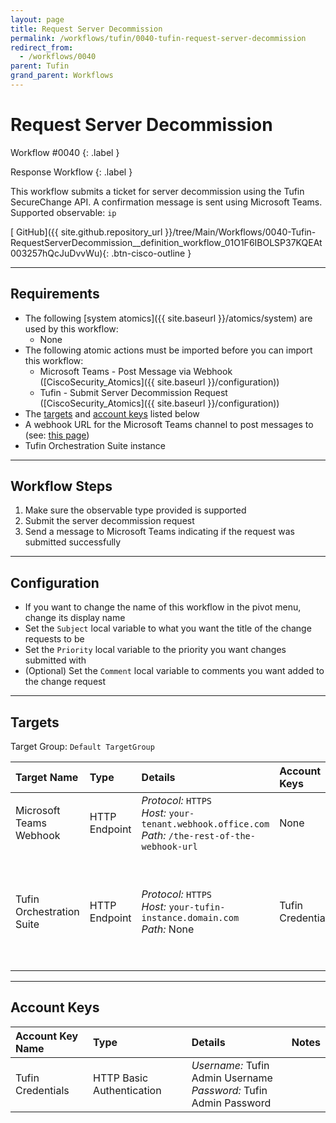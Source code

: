 ```yaml
---
layout: page
title: Request Server Decommission
permalink: /workflows/tufin/0040-tufin-request-server-decommission
redirect_from:
  - /workflows/0040
parent: Tufin
grand_parent: Workflows
---
```


# Request Server Decommission
<div markdown="1">
Workflow #0040
{: .label }

Response Workflow
{: .label }
</div>

This workflow submits a ticket for server decommission using the Tufin SecureChange API. A confirmation message is sent using Microsoft Teams. Supported observable: `ip`

[<i class="fab fa-github"></i> GitHub]({{ site.github.repository_url }}/tree/Main/Workflows/0040-Tufin-RequestServerDecommission__definition_workflow_01O1F6IBOLSP37KQEAt003257hQcJuDvvWu){: .btn-cisco-outline }

---

## Requirements
* The following [system atomics]({{ site.baseurl }}/atomics/system) are used by this workflow:
	* None
* The following atomic actions must be imported before you can import this workflow:
	* Microsoft Teams - Post Message via Webhook ([CiscoSecurity_Atomics]({{ site.baseurl }}/configuration))
	* Tufin - Submit Server Decommission Request ([CiscoSecurity_Atomics]({{ site.baseurl }}/configuration))
* The [targets](#targets) and [account keys](#account-keys) listed below
* A webhook URL for the Microsoft Teams channel to post messages to (see: [this page](https://docs.microsoft.com/en-us/microsoftteams/platform/webhooks-and-connectors/how-to/connectors-using#setting-up-a-custom-incoming-webhook))
* Tufin Orchestration Suite instance

---

## Workflow Steps
1. Make sure the observable type provided is supported
1. Submit the server decommission request
1. Send a message to Microsoft Teams indicating if the request was submitted successfully

---

## Configuration
* If you want to change the name of this workflow in the pivot menu, change its display name
* Set the `Subject` local variable to what you want the title of the change requests to be
* Set the `Priority` local variable to the priority you want changes submitted with
* (Optional) Set the `Comment` local variable to comments you want added to the change request

---

## Targets
Target Group: `Default TargetGroup`

| Target Name | Type | Details | Account Keys | Notes |
|:------------|:-----|:--------|:-------------|:------|
| Microsoft Teams Webhook | HTTP Endpoint | _Protocol:_ `HTTPS`<br />_Host:_ `your-tenant.webhook.office.com`<br />_Path:_ `/the-rest-of-the-webhook-url` | None | |
| Tufin Orchestration Suite | HTTP Endpoint | _Protocol:_ `HTTPS`<br />_Host:_ `your-tufin-instance.domain.com`<br />_Path:_ None<br />| Tufin Credentials | If using a self-signed certificate, disable certificate validation on the target |

---

## Account Keys

| Account Key Name | Type | Details | Notes |
|:-----------------|:-----|:--------|:------|
| Tufin Credentials | HTTP Basic Authentication | _Username:_ Tufin Admin Username<br />_Password:_ Tufin Admin Password | |
